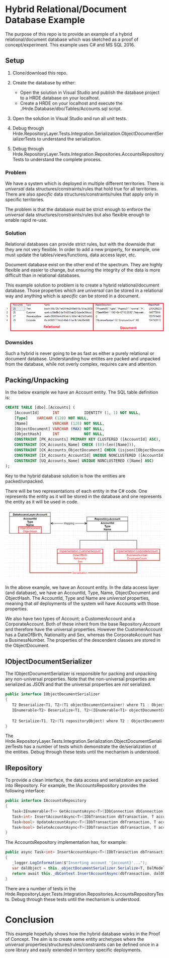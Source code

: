 # Hybrid Relational/Document Database Example

The purpose of this repo is to provide an example of a hybrid relational/document database which was sketched as a proof of concept/experiment. This example uses C# and MS SQL 2016.

## Setup

1. Clone/download this repo.
2. Create the database by either:
    * Open the solution in Visual Studio and publish the database project to a HRDE database on your localhost.
    * Create a HRDE on your localhost and execute the ./Hrde.Database/dbo/Tables/Accounts.sql script.
3. Open the solution in Visual Studio and run all unit tests.

4. Debug through Hrde.RepositoryLayer.Tests.Integration.Serialization.ObjectDocumentSerializerTests to understand the serialization.
5. Debug through Hrde.RepositoryLayer.Tests.Integration.Repositories.AccountsRepositoryTests to understand the complete process.

### Problem

We have a system which is deployed in multiple different territories. There is *universal* data structures/constraints/rules that hold true for all territories. There are also *specific* data structures/constraints/rules that apply only in specific territories. 

The problem is that the database must be strict enough to enforce the *universal* data structures/constraints/rules but also flexible enough to enable rapid re-use.

### Solution

Relational databases can provide strict rules, but with the downside that they are not very flexible. In order to add a new property, for example, one must update the tables/views/functions, data access layer, etc.

Document database exist on the other end of the spectrum. They are highly flexible and easier to change, but ensuring the integrity of the data is more difficult than in relational databases.

This example solution to problem is to create a hybrid relational/document database. Those properties which are *universal* can be stored in a relational way and anything which is *specific* can be stored in a document.

![Relational/Document split example](Example.png)

### Downsides

Such a hybrid is never going to be as fast as either a purely relational or document database. Understanding how entites are packed and unpacked from the database, while not overly complex, requires care and attention. 
 
## Packing/Unpacking

In the below example we have an Account entity. The SQL table definition is:
```SQL
CREATE TABLE [dbo].[Accounts] (
    [AccountId]      INT           IDENTITY (1, 1) NOT NULL,
    [Type]    VARCHAR (128) NOT NULL,
    [Name]           VARCHAR (128) NOT NULL,
    [ObjectDocument] VARCHAR (MAX) NOT NULL,
    [ObjectHash]     INT           NOT NULL,
    CONSTRAINT [PK_Accounts] PRIMARY KEY CLUSTERED ([AccountId] ASC),
    CONSTRAINT [CK_Accounts_Name] CHECK ((0)<len([Name])),
    CONSTRAINT [CK_Accounts_ObjectDocument] CHECK (isjson([ObjectDocument])>(0)),
    CONSTRAINT [IX_Accounts_AccountId] UNIQUE NONCLUSTERED ([AccountId] ASC),
    CONSTRAINT [UQ_Accounts_Name] UNIQUE NONCLUSTERED ([Name] ASC)
);
```

Key to the hybrid database solution is how the entities are packed/unpacked. 

There will be two representations of each entity in the C# code. One represents the entity as it will be stored in the database and one represents the entity as it will be used in code.

![Object Document Container Explaination](ObjectDocumentContainerExplaination.png)

In the above example, we have an Account entity. In the data access layer (and database), we have an AccountId, Type, Name, ObjectDocument and ObjectHash. The AccountId, Type and Name are *universal* properties, meaning that *all* deployments of the system will have Accounts with those properties.

We also have two types of Account; a CustomerAccount and a CorporateAccount. Both of these inherit from the base Repository.Account and therefore have the universal properties. However the CustomerAccount has a DateOfBirth, Nationality and Sex, whereas the CorporateAccount has a BusinessNumber. The properties of the descendent classes are stored in the ObjectDocument.

## IObjectDocumentSerializer

The IObjectDocumentSerializer is responsible for packing and unpacking any non-universal properties. Note that the non-universal properties are serialized as JSON and that the universal properties are *not* serialized.

```C#
public interface IObjectDocumentSerializer
{
   T2 Deserialize<T1, T2>(T1 objectDocumentContainer) where T1 : ObjectDocumentContainer;
   IEnumerable<T2> Deserialize<T1, T2>(IEnumerable<T1> objectDocumentContainers) where T1 : ObjectDocumentContainer;

   T2 Serialize<T1, T2>(T1 repositoryObject) where T2 : ObjectDocumentContainer;
}
```

The Hrde.RepositoryLayer.Tests.Integration.Serialization.ObjectDocumentSerializerTests has a number of tests which demonstrate the de/serialization of the entities. Debug through these tests until the mechanism is understood.

## I<Entity>Repository

To provide a clean interface, the data access and serialization are packed into I<Entity>Repository. For example, the IAccountsRepository provides the following interface:
```C#
public interface IAccountsRepository
{
   Task<IEnumerable<T>> GetAccountsAsync<T>(IDbConnection dbConnection) where T : Account;
   Task<int> InsertAccountAsync<T>(IDbTransaction dbTransaction, T account) where T : Account;
   Task<bool> UpdateAccountAsync<T>(IDbTransaction dbTransaction, T account) where T : Account;
   Task<bool> DeleteAccountAsync<T>(IDbTransaction dbTransaction, T account) where T : Account;
}
```

The AccountsRepository implementation has, for example:
```C#
public async Task<int> InsertAccountAsync<T>(IDbTransaction dbTransaction, T account) where T : Account
{
   _logger.LogInformation($"Inserting account '{account}'...");
   var dalObject = this._objectDocumentSerializer.Serialize<T, DalModels.Account>(account);
   return await this._dbContext.InsertAccountAsync(dbTransaction, dalObject);
}
```

There are a number of tests in the Hrde.RepositoryLayer.Tests.Integration.Repositories.AccountsRepositoryTests. Debug through these tests until the mechanism is understood.

# Conclusion

This example hopefully shows how the hybrid database works in the Proof of Concept. The aim is to create some entity archetypes where the *universal* properties/structures/rules/constraints can be defined once in a core library and easily extended in territory specific deployments. 

